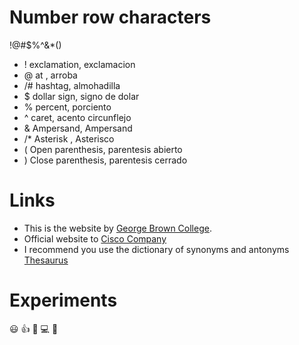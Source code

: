 # Number row characters
!@#$%^&*()

* ! exclamation, exclamacion
* @ at , arroba
* /# hashtag, almohadilla
* $ dollar sign, signo de dolar
* % percent, porciento
* ^ caret, acento circunflejo
* & Ampersand, Ampersand
* /* Asterisk , Asterisco
* ( Open parenthesis, parentesis abierto
* ) Close parenthesis, parentesis cerrado
# Links
* This is the website by [George Brown College](https://www.georgebrown.ca/).
* Official website to [Cisco Company](https://www.cisco.com/site/ca/en/index.html)
* I recommend you use the dictionary of synonyms and antonyms [Thesaurus](https://www.thesaurus.com/)
# Experiments
:smiley: :+1: :goat: :computer: :email:
